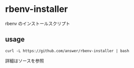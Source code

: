 rbenv-installer
===============

rbenv のインストールスクリプト

## usage

    curl -L https://github.com/answer/rbenv-installer | bash

詳細はソースを参照

